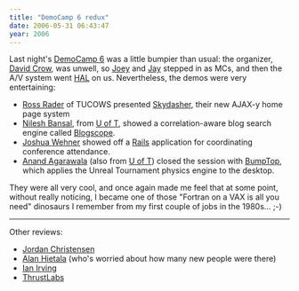 ```yaml
---
title: "DemoCamp 6 redux"
date: 2006-05-31 06:43:47
year: 2006
---
```

Last night's <a href="http://barcamp.org/TorCampDemoCamp6">DemoCamp 6</a> was a little bumpier than usual: the organizer, <a href="http://davidcrow.ca/">David Crow</a>, was unwell, so <a href="http://www.radiantcore.com/">Joey</a> and <a href="http://www.radiantcore.com/">Jay</a> stepped in as MCs, and then the A/V system went <a href="http://en.wikipedia.org/wiki/HAL_9000">HAL</a> on us.  Nevertheless, the demos were very entertaining:
<ul>
  <li><a href="http://www.tucows.com">Ross Rader</a> of TUCOWS presented <a href="http://start.tucows.com/">Skydasher</a>, their new AJAX-y home page system</li>
  <li><a href="http://queens.db.toronto.edu/~nilesh/">Nilesh Bansal</a>, from <a href="http://www.cs.utoronto.ca">U of T</a>, showed a correlation-aware blog search engine called <a href="http://queens.db.toronto.edu/project/blogs/">Blogscope</a>.</li>
  <li><a href="http://www.thewehners.net/joshua/">Joshua Wehner</a> showed off a <a href="http://www.rubyonrails.org">Rails</a> application for coordinating conference attendance.</li>
  <li><a href="http://honeybrown.ca/">Anand Agarawala</a> (also from <a href="http://www.cs.utoronto.ca">U of T</a>) closed the session with <a href="http://honeybrown.ca/Pubs/BumpTop.html">BumpTop</a>, which applies the Unreal Tournament physics engine to the desktop.</li>
</ul>
They were all very cool, and once again made me feel that at some point, without really noticing, I became one of those "Fortran on a VAX is all you need" dinosaurs I remember from my first couple of jobs in the 1980s… ;-)

<hr />Other reviews:
<ul>
  <li><a href="http://thebigjc.org/articles/2006/05/30/democamp6">Jordan Christensen</a></li>
  <li><a href="http://alanhietala.blogspot.com/2006/05/democamp-6-thoughts.html">Alan Hietala</a> (who's worried about how many new people were there)<a href="http://alanhietala.blogspot.com/2006/05/democamp-6-thoughts.html">
</a></li>
  <li><a href="http://www.falsepositives.com/index.php/2006/05/30/torcampdemocamp-6-the-demo-gods-bite-back/">Ian Irving</a></li>
  <li><a href="http://www.thrustlabs.com/blog/2006/05/31/democamp6/">ThrustLabs</a></li>
</ul>
